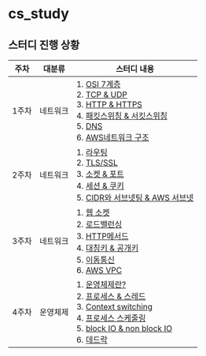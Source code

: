 # cs_study

## 스터디 진행 상황

| 주차  | 대분류   | 스터디 내용                                                                                                                                                                                                                                                                                                                                                                                                                                                                                                                                                                                                                                                                                                                                                                                                                                                                                                                                                                                    |
| ----- | -------- | ---------------------------------------------------------------------------------------------------------------------------------------------------------------------------------------------------------------------------------------------------------------------------------------------------------------------------------------------------------------------------------------------------------------------------------------------------------------------------------------------------------------------------------------------------------------------------------------------------------------------------------------------------------------------------------------------------------------------------------------------------------------------------------------------------------------------------------------------------------------------------------------------------------------------------------------------------------------------------------------------- |
| 1주차 | 네트워크 | 1. [OSI 7계층](https://github.com/gyungmean/cs_study/blob/main/%EB%84%A4%ED%8A%B8%EC%9B%8C%ED%81%AC/OSI%207%EA%B3%84%EC%B8%B5.md)<br> 2. [TCP & UDP](https://github.com/gyungmean/cs_study/blob/main/%EB%84%A4%ED%8A%B8%EC%9B%8C%ED%81%AC/TCP%26UDP.md) <br> 3. [HTTP & HTTPS](https://github.com/gyungmean/cs_study/blob/main/%EB%84%A4%ED%8A%B8%EC%9B%8C%ED%81%AC/HTTP%26HTTPS.md) <br> 4. [패킷스위칭 & 서킷스위칭](https://github.com/gyungmean/cs_study/blob/main/%EB%84%A4%ED%8A%B8%EC%9B%8C%ED%81%AC/%ED%8C%A8%ED%82%B7%EC%8A%A4%EC%9C%84%EC%B9%AD%26%EC%84%9C%ED%82%B7%EC%8A%A4%EC%9C%84%EC%B9%AD.md) <br> 5. [DNS](https://github.com/gyungmean/cs_study/blob/main/%EB%84%A4%ED%8A%B8%EC%9B%8C%ED%81%AC/DNS.md) <br> 6. [AWS네트워크 구조](https://github.com/gyungmean/cs_study/blob/main/AWS/AWS%EB%84%A4%ED%8A%B8%EC%9B%8C%ED%81%AC%20%EA%B5%AC%EC%A1%B0.md)                                                                                                                       |
| 2주차 | 네트워크 | 1. [라우팅](https://github.com/gyungmean/cs_study/blob/main/%EB%84%A4%ED%8A%B8%EC%9B%8C%ED%81%AC/%EB%9D%BC%EC%9A%B0%ED%8C%85.md) <br> 2. [TLS/SSL](https://github.com/gyungmean/cs_study/blob/main/%EB%84%A4%ED%8A%B8%EC%9B%8C%ED%81%AC/TLS%26SSL.md) <br> 3. [소켓 & 포트](https://github.com/gyungmean/cs_study/blob/main/%EB%84%A4%ED%8A%B8%EC%9B%8C%ED%81%AC/%EC%86%8C%EC%BC%93%26%ED%8F%AC%ED%8A%B8.md) <br> 4. [세션 & 쿠키](https://github.com/gyungmean/cs_study/blob/main/%EB%84%A4%ED%8A%B8%EC%9B%8C%ED%81%AC/%EC%84%B8%EC%85%98%26%EC%BF%A0%ED%82%A4.md) <br> 5. [CIDR와 서브넷팅 & AWS 서브넷](https://github.com/gyungmean/cs_study/blob/main/AWS/%EC%84%9C%EB%B8%8C%EB%84%B7.md)                                                                                                                                                                                                                                                                                                 |
| 3주차 | 네트워크 | 1. [웹 소켓](https://github.com/gyungmean/cs_study/blob/main/%EB%84%A4%ED%8A%B8%EC%9B%8C%ED%81%AC/%EC%9B%B9%EC%86%8C%EC%BC%93.md) <br> 2. [로드밸런싱](https://github.com/gyungmean/cs_study/blob/main/%EB%84%A4%ED%8A%B8%EC%9B%8C%ED%81%AC/%EB%A1%9C%EB%93%9C%EB%B0%B8%EB%9F%B0%EC%8B%B1.md) <br> 3. [HTTP메서드](https://github.com/gyungmean/cs_study/blob/main/%EB%84%A4%ED%8A%B8%EC%9B%8C%ED%81%AC/HTTP%EB%A9%94%EC%84%9C%EB%93%9C.md) <br> 4. [대칭키 & 공개키](https://github.com/gyungmean/cs_study/blob/main/%EB%84%A4%ED%8A%B8%EC%9B%8C%ED%81%AC/%EB%8C%80%EC%B9%AD%ED%82%A4%26%EA%B3%B5%EA%B0%9C%ED%82%A4.md) <br> 5. [이동통신](https://github.com/gyungmean/cs_study/blob/main/%EB%84%A4%ED%8A%B8%EC%9B%8C%ED%81%AC/%EC%9D%B4%EB%8F%99%ED%86%B5%EC%8B%A0.md) <br> 6. [AWS VPC](https://github.com/gyungmean/cs_study/blob/main/AWS/VPC.md)                                                                                                                                        |
| 4주차 | 운영체제 | 1. [운영체제란?](https://github.com/gyungmean/cs_study/blob/main/%EC%9A%B4%EC%98%81%EC%B2%B4%EC%A0%9C/%EC%9A%B4%EC%98%81%EC%B2%B4%EC%A0%9C%EB%9E%80.md) <br> 2. [프로세스 & 스레드](https://github.com/gyungmean/cs_study/blob/main/%EC%9A%B4%EC%98%81%EC%B2%B4%EC%A0%9C/%ED%94%84%EB%A1%9C%EC%84%B8%EC%8A%A4%26%EC%8A%A4%EB%A0%88%EB%93%9C.md) <br> 3. [Context switching](https://github.com/gyungmean/cs_study/blob/main/%EC%9A%B4%EC%98%81%EC%B2%B4%EC%A0%9C/Context%20Switching.md) <br> 4. [프로세스 스케줄링](https://github.com/gyungmean/cs_study/blob/main/%EC%9A%B4%EC%98%81%EC%B2%B4%EC%A0%9C/%ED%94%84%EB%A1%9C%EC%84%B8%EC%8A%A4%20%EC%8A%A4%EC%BC%80%EC%A4%84%EB%A7%81.md) <br> 5. [block IO & non block IO](https://github.com/gyungmean/cs_study/blob/main/%EC%9A%B4%EC%98%81%EC%B2%B4%EC%A0%9C/block%20Io%20%26%20non%20block%20Io.md) <br> 6. [데드락](https://github.com/gyungmean/cs_study/blob/main/%EC%9A%B4%EC%98%81%EC%B2%B4%EC%A0%9C/%EB%8D%B0%EB%93%9C%EB%9D%BD.md) |
